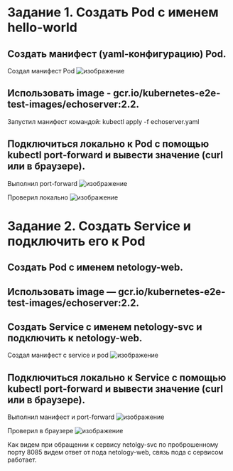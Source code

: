 # Задание 1. Создать Pod с именем hello-world

   ## Создать манифест (yaml-конфигурацию) Pod.
Создал манифест Pod
  ![изображение](https://github.com/IOSorokin/Kubernetes/assets/148979909/c7c6b95e-510f-45d4-80d8-b4c21dacb322)
    
   ##  Использовать image - gcr.io/kubernetes-e2e-test-images/echoserver:2.2.
Запустил манифест командой: kubectl apply -f echoserver.yaml
   ## Подключиться локально к Pod с помощью kubectl port-forward и вывести значение (curl или в браузере).
Выполнил port-forward
![изображение](https://github.com/IOSorokin/Kubernetes/assets/148979909/3355cd6c-4935-4ac8-8bff-76128eb9d4a1)


Проверил локально 
![изображение](https://github.com/IOSorokin/Kubernetes/assets/148979909/18f4e6ca-0762-4d1e-9a24-b024fde0bd0e)


# Задание 2. Создать Service и подключить его к Pod

   ## Создать Pod с именем netology-web.
   ## Использовать image — gcr.io/kubernetes-e2e-test-images/echoserver:2.2.
   ## Создать Service с именем netology-svc и подключить к netology-web.
Создал манифест с service и pod 
   ![изображение](https://github.com/IOSorokin/Kubernetes/assets/148979909/e2160267-fdbb-4476-b0b9-2d1adf67a5bc)

   ## Подключиться локально к Service с помощью kubectl port-forward и вывести значение (curl или в браузере).
Выполнил манифест и port-forward
![изображение](https://github.com/IOSorokin/Kubernetes/assets/148979909/21227b60-f26d-4e6e-baa8-1c891ad45cfc)

Проверил в браузере
![изображение](https://github.com/IOSorokin/Kubernetes/assets/148979909/f1447f55-3c05-4ece-a4e5-0fbcf97fb860)


Как видем при обращении к сервису netolgy-svc по проброшенному порту 8085 видем ответ от пода netology-web, связь пода с сервисом работает.
